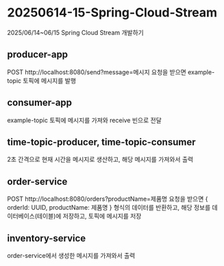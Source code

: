 # 20250614-15-Spring-Cloud-Stream

2025/06/14~06/15 Spring Cloud Stream 개발하기


## producer-app 
POST http://localhost:8080/send?message=메시지 요청을 받으면 example-topic 토픽에 메시지를 발행

## consumer-app
example-topic 토픽에 메시지를 가져와 receive 빈으로 전달 

## time-topic-producer, time-topic-consumer
2초 간격으로 현재 시간을 메시지로 생산하고, 해당 메시지를 가져와서 출력

## order-service
POST http://localhost:8080/orders?productName=제품명 요청을 받으면 { orderId: UUID, productName: 제품명 } 형식의 데이터를 반환하고, 해당 정보를 데이터베이스(테이블)에 저장하고, 토픽에 메시지를 저장

## inventory-service
order-service에서 생성한 메시지를 가져와서 출력


